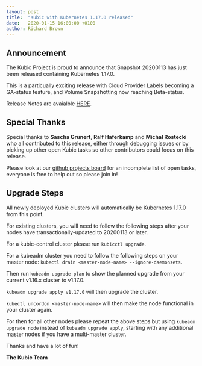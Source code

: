 ```yaml
---
layout: post
title:  "Kubic with Kubernetes 1.17.0 released"
date:   2020-01-15 16:00:00 +0100
author: Richard Brown
---
```


## Announcement

The Kubic Project is proud to announce that Snapshot 20200113 has just been released containing Kubernetes 1.17.0.

This is a particually exciting release with Cloud Provider Labels becoming a GA-status feature, and Volume Snapshotting now reaching Beta-status.

Release Notes are avaialble [HERE](https://kubernetes.io/docs/setup/release/notes/#changes).

## Special Thanks

Special thanks to **Sascha Grunert**, **Ralf Haferkamp** and **Michal Rostecki** who all contributed to this release, either through debugging issues or by picking up other open Kubic tasks so other contributors could focus on this release.

Please look at our [github projects board](https://github.com/orgs/kubic-project/projects/3) for an incomplete list of open tasks, everyone is free to help out so please join in!

## Upgrade Steps

All newly deployed Kubic clusters will automatically be Kubernetes 1.17.0 from this point.

For existing clusters, you will need to follow the following steps after your nodes have transactionally-updated to 20200113 or later.

For a kubic-control cluster please run `kubicctl upgrade`.

For a kubeadm cluster you need to follow the following steps on your master node:
`kubectl drain <master-node-name> --ignore-daemonsets`.

Then run `kubeadm upgrade plan` to show the planned upgrade from your current v1.16.x cluster to v1.17.0.

`kubeadm upgrade apply v1.17.0` will then upgrade the cluster.

`kubectl uncordon <master-node-name>` will then make the node functional in your cluster again.

For then for all other nodes please repeat the above steps but using `kubeadm upgrade node` instead of `kubeadm upgrade apply`, starting with any additional master nodes if you have a multi-master cluster.

Thanks and have a lot of fun!

**The Kubic Team**

